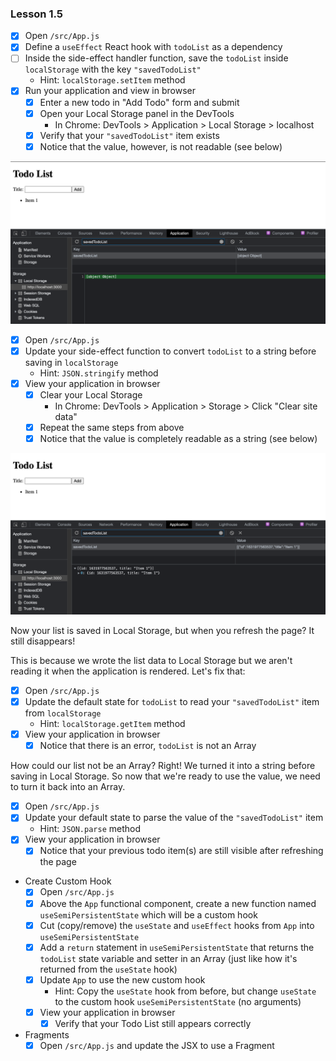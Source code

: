 ### Lesson 1.5

- [x] Open `/src/App.js`
- [x] Define a `useEffect` React hook with `todoList` as a dependency
- [ ] Inside the side-effect handler function, save the `todoList` inside `localStorage` with the key `"savedTodoList"`
    - Hint: `localStorage.setItem` method
- [x] Run your application and view in browser
    - [x] Enter a new todo in "Add Todo" form and submit
    - [x] Open your Local Storage panel in the DevTools
        - In Chrome: DevTools > Application > Local Storage > localhost
    - [x] Verify that your `"savedTodoList"` item exists
    - [x] Notice that the value, however, is not readable (see below)

![local storage object](https://github.com/Code-the-Dream-School/ctd-react-egret/raw/main/instructions/assets/section-1/lesson-1-5/local-storage-object.png)

- [x] Open `/src/App.js`
- [x] Update your side-effect function to convert `todoList` to a string before saving in `localStorage`
    - Hint: `JSON.stringify` method
- [x] View your application in browser
    - [x] Clear your Local Storage
        - In Chrome: DevTools > Application > Storage > Click "Clear site data"
    - [x] Repeat the same steps from above
    - [x] Notice that the value is completely readable as a string (see below)

![Local Storage with List saved as Object](https://github.com/Code-the-Dream-School/ctd-react-egret/raw/main/instructions/assets/section-1/lesson-1-5/local-storage-string.png)

Now your list is saved in Local Storage, but when you refresh the page? It still disappears!

This is because we wrote the list data to Local Storage but we aren't reading it when the application is rendered. Let's fix that:

- [x] Open `/src/App.js`
- [x] Update the default state for `todoList` to read your `"savedTodoList"` item from `localStorage`
    - Hint: `localStorage.getItem` method
- [x] View your application in browser
    - [x] Notice that there is an error, `todoList` is not an Array

How could our list not be an Array? Right! We turned it into a string before saving in Local Storage. So now that we're ready to use the value, we need to turn it back into an Array.

- [x] Open `/src/App.js`
- [x] Update your default state to parse the value of the `"savedTodoList"` item
    - Hint: `JSON.parse` method
- [x] View your application in browser
    - [x] Notice that your previous todo item(s) are still visible after refreshing the page

- Create Custom Hook
  - [x] Open `/src/App.js`
  - [x] Above the `App` functional component, create a new function named `useSemiPersistentState` which will be a custom hook
  - [x] Cut (copy/remove) the `useState` and `useEffect` hooks from `App` into `useSemiPersistentState`
  - [x] Add a `return` statement in `useSemiPersistentState` that returns the `todoList` state variable and setter in an Array (just like how it's returned from the `useState` hook)
  - [x] Update `App` to use the new custom hook
      - Hint: Copy the `useState` hook from before, but change `useState` to the custom hook `useSemiPersistentState` (no arguments)
  - [x] View your application in browser
      - [x] Verify that your Todo List still appears correctly

- Fragments
  - [x] Open `/src/App.js` and update the JSX to use a Fragment
